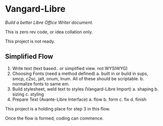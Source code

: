 # Vangard-Libre
_Build a better Libre Office Writer document._

This is zero rev code, or idea collation only. 

This project is not ready. 

## Simplified Flow

1. Write text (text based.. or simplified view. not WYSIWYG)
2. Choosing Fonts (need a method defined)
  a. built in or build in sups, smcp, c2sc, jalt, onum, lnum. All of these should be scriptable. 
  b. normalize fonts to same em.
3. Build stylesheet, weld text to styles (Vangard-Libre Import)
  a. shaping
  b. sizing
  c. styling
4. Prepare Text (Avante-Libre Interface)
  a. flow
  b. form
  c. fix
  d. finish

This project is a holding place for step 3 in this flow. 

Once the flow is formed, coding can commence. 
